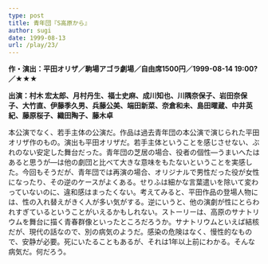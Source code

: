 ```yaml
---
type: post
title: 青年団『S高原から』
author: sugi
date: 1999-08-13
url: /play/23/
---
```

**作・演出：平田オリザ／駒場アゴラ劇場／自由席1500円／1999-08-14 19:00?／★★★**

**出演：村木 宏太郎、月村丹生、福士史麻、成川知也、川隅奈保子、岩田奈保子、大竹直、伊藤季久男、兵藤公美、端田新菜、奈倉和未、島田曜蔵、中井英紀、藤原桜子、織田陶子、藤木卓**

本公演でなく、若手主体の公演だ。作品は過去青年団の本公演で演じられた平田オリザ作のもの。演出も平田オリザだ。若手主体ということを感じさせない、ぶれのない安定した舞台だった。青年団の芝居の場合、役者の個性―うまいへたはあると思うが―は他の劇団と比べて大きな意味をもたないということを実感した。今回もそうだが、青年団では再演の場合、オリジナルで男性だった役が女性になったり、その逆のケースがよくある。せりふは細かな言葉遣いを除いて変わっていないのに、違和感はまったくない。考えてみると、平田作品の登場人物には、性の入れ替えがきく人が多い気がする。逆にいうと、他の演劇が性にとらわれすぎているということがいえるかもしれない。ストーリーは、高原のサナトリウムを舞台に描く青春群像といったところだろうか。サナトリウムといえば結核だが、現代の話なので、別の病気のようだ。感染の危険はなく、慢性的なもので、安静が必要。死にいたることもあるが、それは1年以上前にわかる。そんな病気だ。何だろう。

